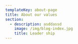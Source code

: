 ```yaml
---
templateKey: about-page
title: About our values
section:
  - description: asddassd
    image: /img/blog-index.jpg
    title: Leader ship
---
```


